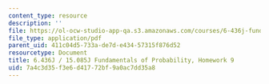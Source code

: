 ```yaml
---
content_type: resource
description: ''
file: https://ol-ocw-studio-app-qa.s3.amazonaws.com/courses/6-436j-fundamentals-of-probability-fall-2018/7a4c3d35f3e6d41772bf9a0ac7dd35a8_MIT6_436JF18_hw9.pdf
file_type: application/pdf
parent_uid: 411c04d5-733a-de7d-e434-57315f876d52
resourcetype: Document
title: 6.436J / 15.085J Fundamentals of Probability, Homework 9
uid: 7a4c3d35-f3e6-d417-72bf-9a0ac7dd35a8
---
```

